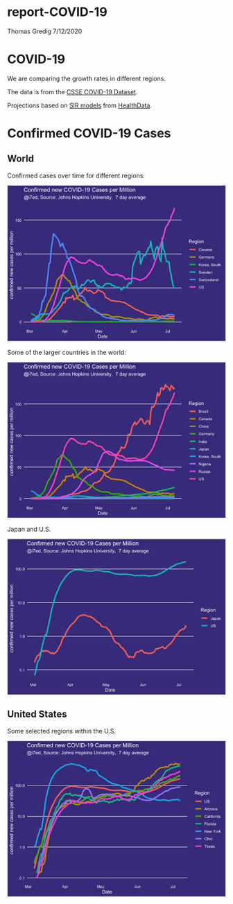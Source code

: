 report-COVID-19
================
Thomas Gredig
7/12/2020

# COVID-19

We are comparing the growth rates in different regions.

The data is from the [CSSE COVID-19
Dataset](https://github.com/CSSEGISandData/COVID-19).

Projections based on [SIR
models](https://www.maa.org/press/periodicals/loci/joma/the-sir-model-for-spread-of-disease-the-differential-equation-model)
from [HealthData](https://covid19.healthdata.org/projections).

# Confirmed COVID-19 Cases

## World

Confirmed cases over time for different regions:

![](README_files/figure-gfm/unnamed-chunk-4-1.png)<!-- -->

Some of the larger countries in the world:

![](README_files/figure-gfm/unnamed-chunk-5-1.png)<!-- -->

Japan and U.S.

![](README_files/figure-gfm/unnamed-chunk-6-1.png)<!-- -->

## United States

Some selected regions within the U.S.

![](README_files/figure-gfm/unnamed-chunk-7-1.png)<!-- -->
